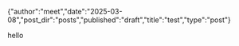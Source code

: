 {"author":"meet","date":"2025-03-08","post_dir":"posts","published":"draft","title":"test","type":"post"}

hello